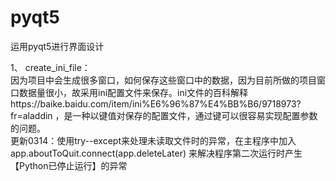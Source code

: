 # pyqt5
运用pyqt5进行界面设计

1、 	create_ini_file：  
因为项目中会生成很多窗口，如何保存这些窗口中的数据，因为目前所做的项目窗口数据量很小，故采用ini配置文件来保存。ini文件的百科解释https://baike.baidu.com/item/ini%E6%96%87%E4%BB%B6/9718973?fr=aladdin ，是一种以键值对保存的配置文件，通过键可以很容易实现配置参数的问题。  
更新0314：使用try--except来处理未读取文件时的异常，在主程序中加入app.aboutToQuit.connect(app.deleteLater) 来解决程序第二次运行时产生【Python已停止运行】的异常
